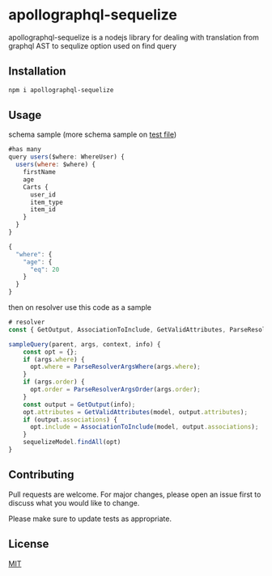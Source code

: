 # apollographql-sequelize

apollographql-sequelize is a nodejs library for dealing with translation from graphql AST to sequlize option used on find query

## Installation


```bash
npm i apollographql-sequelize
```

## Usage
schema sample (more schema sample on [test file](https://github.com/adityaokke/apollographql-sequelize/blob/main/src/__tests__/resolver-helper.test.ts))
```javascript
#has many
query users($where: WhereUser) {
  users(where: $where) {
    firstName
    age
    Carts {
      user_id
      item_type
      item_id
    }
  }
}

{
  "where": {
    "age": {
      "eq": 20
    }
  }
}
```

then on resolver use this code as a sample
```javascript
# resolver
const { GetOutput, AssociationToInclude, GetValidAttributes, ParseResolverArgsOrder, ParseResolverArgsWhere } = require('../../../lib/index');

sampleQuery(parent, args, context, info) {
    const opt = {};
    if (args.where) {
      opt.where = ParseResolverArgsWhere(args.where);
    }
    if (args.order) {
      opt.order = ParseResolverArgsOrder(args.order);
    }
    const output = GetOutput(info);
    opt.attributes = GetValidAttributes(model, output.attributes);
    if (output.associations) {
      opt.include = AssociationToInclude(model, output.associations);
    }
    sequelizeModel.findAll(opt)
}
```

## Contributing
Pull requests are welcome. For major changes, please open an issue first to discuss what you would like to change.

Please make sure to update tests as appropriate.

## License
[MIT](https://choosealicense.com/licenses/mit/)